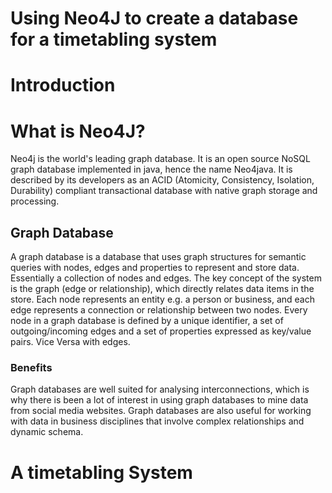 # Using Neo4J to create a database for a timetabling system


# Introduction

# What is Neo4J?
Neo4j is the world's leading graph database. It is an open source NoSQL graph database implemented in java, hence the name Neo4java. It is described by its developers as an ACID (Atomicity, Consistency, Isolation, Durability) compliant transactional database with native graph storage and processing.

## Graph Database
A graph database is a database that uses graph structures for semantic queries with nodes, edges and properties to represent and store data. Essentially a collection of nodes and edges. The key concept of the system is the graph (edge or relationship), which directly relates data items in the store. Each node represents an entity e.g. a person or business, and each edge represents a connection or relationship between two nodes. Every node in a graph database is defined by a unique identifier, a set of outgoing/incoming edges and a set of properties expressed as key/value pairs. Vice Versa with edges. 
### Benefits
Graph databases are well suited for analysing interconnections, which is why there is been a lot of interest in using graph databases to mine data from social media websites. Graph databases are also useful for working with data in business disciplines that involve complex relationships and dynamic schema.

# A timetabling System
